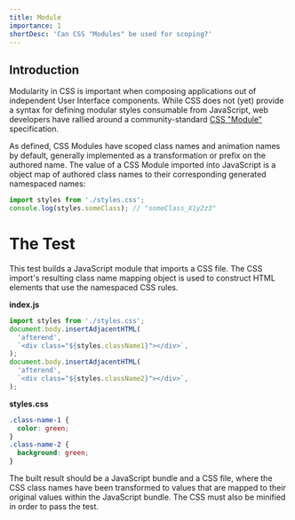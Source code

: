 ```yaml
---
title: Module
importance: 1
shortDesc: 'Can CSS "Modules" be used for scoping?'
---
```


## Introduction

Modularity in CSS is important when composing applications out of independent User Interface components. While CSS does not (yet) provide a syntax for defining modular styles consumable from JavaScript, web developers have rallied around a community-standard [CSS "Module"](https://github.com/css-modules/css-modules) specification.

As defined, CSS Modules have scoped class names and animation names by default, generally implemented as a transformation or prefix on the authored name. The value of a CSS Module imported into JavaScript is a object map of authored class names to their corresponding generated namespaced names:

```js
import styles from './styles.css';
console.log(styles.someClass); // "someClass_X1y2z3"
```

# The Test

This test builds a JavaScript module that imports a CSS file. The CSS import's resulting class name mapping object is used to construct HTML elements that use the namespaced CSS rules.

**index.js**

```js
import styles from './styles.css';
document.body.insertAdjacentHTML(
  'afterend',
  `<div class="${styles.className1}"></div>`,
);
document.body.insertAdjacentHTML(
  'afterend',
  `<div class="${styles.className2}"></div>`,
);
```

**styles.css**

```css
.class-name-1 {
  color: green;
}
.class-name-2 {
  background: green;
}
```

The built result should be a JavaScript bundle and a CSS file, where the CSS class names have been transformed to values that are mapped to their original values within the JavaScript bundle. The CSS must also be minified in order to pass the test.
